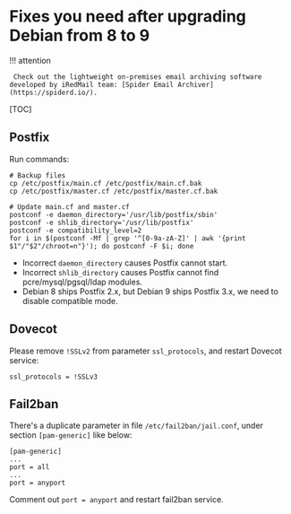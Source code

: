 # Fixes you need after upgrading Debian from 8 to 9

!!! attention

	 Check out the lightweight on-premises email archiving software developed by iRedMail team: [Spider Email Archiver](https://spiderd.io/).

[TOC]

## Postfix

Run commands:

```
# Backup files
cp /etc/postfix/main.cf /etc/postfix/main.cf.bak
cp /etc/postfix/master.cf /etc/postfix/master.cf.bak

# Update main.cf and master.cf
postconf -e daemon_directory='/usr/lib/postfix/sbin'
postconf -e shlib_directory='/usr/lib/postfix'
postconf -e compatibility_level=2
for i in $(postconf -Mf | grep '^[0-9a-zA-Z]' | awk '{print $1"/"$2"/chroot=n"}'); do postconf -F $i; done
```

* Incorrect `daemon_directory` causes Postfix cannot start.
* Incorrect `shlib_directory` causes Postfix cannot find pcre/mysql/pgsql/ldap modules.
* Debian 8 ships Postfix 2.x, but Debian 9 ships Postfix 3.x, we need to disable compatible mode.

## Dovecot

Please remove `!SSLv2` from parameter `ssl_protocols`, and restart Dovecot service:

```
ssl_protocols = !SSLv3
```

## Fail2ban

There's a duplicate parameter in file `/etc/fail2ban/jail.conf`, under section
`[pam-generic]` like below:

```
[pam-generic]
...
port = all
...
port = anyport
```

Comment out `port = anyport` and restart fail2ban service.
